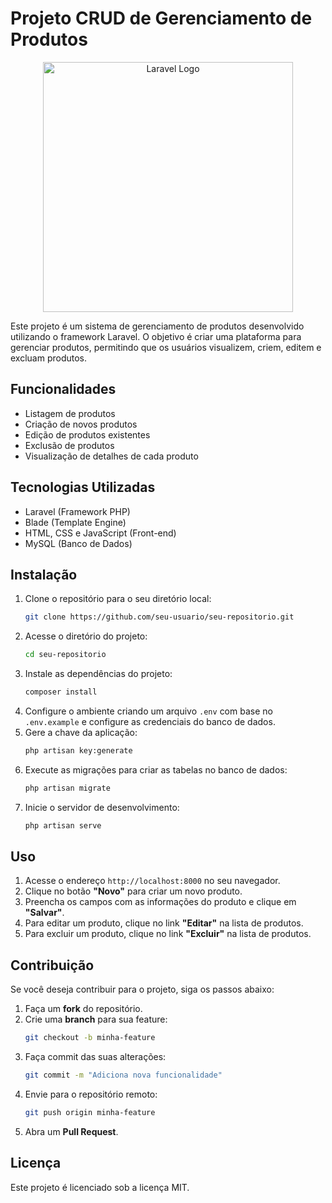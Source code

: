# Projeto CRUD de Gerenciamento de Produtos

<p align="center">
  <a href="https://laravel.com" target="_blank">
    <img src="https://raw.githubusercontent.com/laravel/art/master/logo-lockup/5%20SVG/2%20CMYK/1%20Full%20Color/laravel-logolockup-cmyk-red.svg" width="400" alt="Laravel Logo">
  </a>
</p>

Este projeto é um sistema de gerenciamento de produtos desenvolvido utilizando o framework Laravel. O objetivo é criar uma plataforma para gerenciar produtos, permitindo que os usuários visualizem, criem, editem e excluam produtos.

## Funcionalidades

- Listagem de produtos
- Criação de novos produtos
- Edição de produtos existentes
- Exclusão de produtos
- Visualização de detalhes de cada produto

## Tecnologias Utilizadas

- Laravel (Framework PHP)
- Blade (Template Engine)
- HTML, CSS e JavaScript (Front-end)
- MySQL (Banco de Dados)

## Instalação

1. Clone o repositório para o seu diretório local:
   ```sh
   git clone https://github.com/seu-usuario/seu-repositorio.git
   ```
2. Acesse o diretório do projeto:
   ```sh
   cd seu-repositorio
   ```
3. Instale as dependências do projeto:
   ```sh
   composer install
   ```
4. Configure o ambiente criando um arquivo `.env` com base no `.env.example` e configure as credenciais do banco de dados.
5. Gere a chave da aplicação:
   ```sh
   php artisan key:generate
   ```
6. Execute as migrações para criar as tabelas no banco de dados:
   ```sh
   php artisan migrate
   ```
7. Inicie o servidor de desenvolvimento:
   ```sh
   php artisan serve
   ```

## Uso

1. Acesse o endereço `http://localhost:8000` no seu navegador.
2. Clique no botão **"Novo"** para criar um novo produto.
3. Preencha os campos com as informações do produto e clique em **"Salvar"**.
4. Para editar um produto, clique no link **"Editar"** na lista de produtos.
5. Para excluir um produto, clique no link **"Excluir"** na lista de produtos.

## Contribuição

Se você deseja contribuir para o projeto, siga os passos abaixo:

1. Faça um **fork** do repositório.
2. Crie uma **branch** para sua feature:
   ```sh
   git checkout -b minha-feature
   ```
3. Faça commit das suas alterações:
   ```sh
   git commit -m "Adiciona nova funcionalidade"
   ```
4. Envie para o repositório remoto:
   ```sh
   git push origin minha-feature
   ```
5. Abra um **Pull Request**.

## Licença

Este projeto é licenciado sob a licença MIT.
